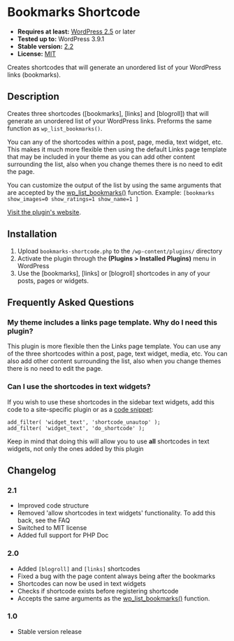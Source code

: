 # Bookmarks Shortcode

* __Requires at least:__ [WordPress 2.5](http://wordpress.org/download) or later
* __Tested up to:__ WordPress 3.9.1
* __Stable version:__ [2.2](http://downloads.wordpress.org/plugin/bookmarks-shortcode.latest-stable.zip)
* __License:__ [MIT](http://opensource.org/licenses/mit)

Creates shortcodes that will generate an unordered list of your WordPress links (bookmarks).

## Description

Creates three shortcodes ([bookmarks], [links] and [blogroll]) that will generate an unordered list of your WordPress links.
Preforms the same function as `wp_list_bookmarks()`.

You can any of the shortcodes within a post, page, media, text widget, etc.
This makes it much more flexible then using the default Links page template that may be included in your theme as you can add other content surrounding the list, also when you change themes there is no need to edit the page.

You can customize the output of the list by using the same arguments that are accepted by the [wp_list_bookmarks()](http://codex.wordpress.org/Function_Reference/wp_list_bookmarks) function.
Example: `[bookmarks show_images=0 show_ratings=1 show_name=1 ]`

[Visit the plugin's website](http://bungeshea.com/plugins/bookmarks-shortcode/).

## Installation

1. Upload `bookmarks-shortcode.php` to the `/wp-content/plugins/` directory
1. Activate the plugin through the __(Plugins > Installed Plugins)__ menu in WordPress
1. Use the [bookmarks], [links] or [blogroll] shortcodes in any of your posts, pages or widgets.

## Frequently Asked Questions

### My theme includes a links page template. Why do I need this plugin?
This plugin is more flexible then the Links page template. You can use any of the three shortcodes within a post, page, text widget, media, etc. You can also add other content surrounding the list, also when you change themes there is no need to edit the page.

### Can I use the shortcodes in text widgets?
If you wish to use these shortcodes in the sidebar text widgets, add this code to a site-specific plugin or as a [code snippet](http://wordpress.org/plugins/code-snippets):

    add_filter( 'widget_text', 'shortcode_unautop' );
    add_filter( 'widget_text', 'do_shortcode' );

Keep in mind that doing this will allow you to use **all** shortcodes in text widgets, not only the ones added by this plugin

## Changelog

### 2.1
* Improved code structure
* Removed 'allow shortcodes in text widgets' functionality. To add this back, see the FAQ
* Switched to MIT license
* Added full support for PHP Doc

### 2.0
* Added `[blogroll]` and `[links]` shortcodes
* Fixed a bug with the page content always being after the bookmarks
* Shortcodes can now be used in text widgets
* Checks if shortcode exists before registering shortcode
* Accepts the same arguments as the [wp_list_bookmarks()](http://codex.wordpress.org/Function_Reference/wp_list_bookmarks) function.

### 1.0
* Stable version release
